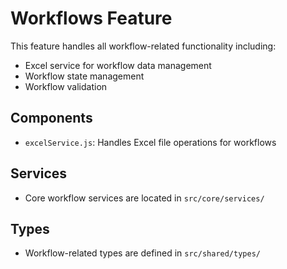 # Workflows Feature

This feature handles all workflow-related functionality including:
- Excel service for workflow data management
- Workflow state management
- Workflow validation

## Components
- `excelService.js`: Handles Excel file operations for workflows

## Services
- Core workflow services are located in `src/core/services/`

## Types
- Workflow-related types are defined in `src/shared/types/` 